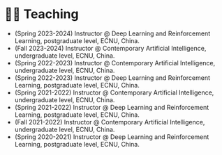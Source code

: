 # 🧑‍🏫 Teaching
- (Spring 2023-2024) Instructor @ Deep Learning and Reinforcement Learning, postgraduate level, ECNU, China. 
- (Fall 2023-2024) Instructor @ Contemporary Artificial Intelligence, undergraduate level, ECNU, China.
- (Spring 2022-2023) Instructor @ Contemporary Artificial Intelligence, undergraduate level, ECNU, China.
- (Spring 2022-2023) Instructor @ Deep Learning and Reinforcement Learning, postgraduate level, ECNU, China.
- (Spring 2021-2022) Instructor @ Contemporary Artificial Intelligence, undergraduate level, ECNU, China.
- (Spring 2021-2022) Instructor @ Deep Learning and Reinforcement Learning, postgraduate level, ECNU, China.
- (Fall 2021-2022) Instructor @ Contemporary Artificial Intelligence, undergraduate level, ECNU, China.
- (Spring 2020-2021) Instructor @ Deep Learning and Reinforcement Learning, postgraduate level, ECNU, China.